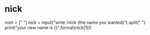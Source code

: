 # nick
nom = [" "]
nick = input("write /nick (the name you wanted)").split(" ")
print("your new name is {}".format(nick[1]))
